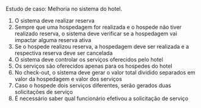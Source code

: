Estudo de caso: Melhoria no sistema do hotel.

<ol>
    <li>O sistema deve realizar reserva</li>
    <li>Sempre que uma hospedagem for realizada e o hospede não tiver realizado reserva, o sistema deve verificar se a hospedagem vai impactar alguma reserva ativa</li>
    <li>Se o hospede realizou reserva, a hospedagem deve ser realizada e a respectiva reserva deve ser cancelada</li>
    <li>O sistema deve controlar os serviços oferecidos pelo hotel</li>
    <li>Os serviços são oferecidos apenas para os hospedes do hotel</li>
    <li>No check-out, o sistema deve gerar o valor total dividido separados em valor da hospedagem e valor dos serviços</li>
    <li>Caso o hospede dois serviços diferentes, serão gerados duas solicitações de serviço</li>
    <li>É necessário saber qual funcionário efetivou a solicitação de serviço</li>
<ol> 